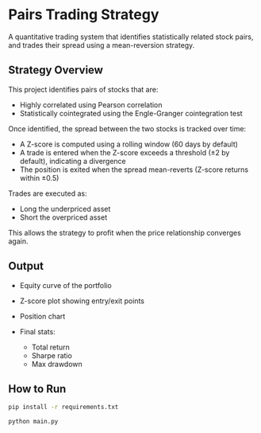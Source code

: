 # Pairs Trading Strategy

A quantitative trading system that identifies statistically related stock pairs, and trades their spread using a mean-reversion strategy.

## Strategy Overview

This project identifies pairs of stocks that are:

- Highly correlated using Pearson correlation
- Statistically cointegrated using the Engle-Granger cointegration test

Once identified, the spread between the two stocks is tracked over time:

- A Z-score is computed using a rolling window (60 days by default)
- A trade is entered when the Z-score exceeds a threshold (±2 by default), indicating a divergence
- The position is exited when the spread mean-reverts (Z-score returns within ±0.5)

Trades are executed as:

- Long the underpriced asset
- Short the overpriced asset

This allows the strategy to profit when the price relationship converges again.

## Output

- Equity curve of the portfolio  
- Z-score plot showing entry/exit points  
- Position chart  
- Final stats:
  
  - Total return
  - Sharpe ratio
  - Max drawdown

## How to Run

```bash
pip install -r requirements.txt

python main.py
